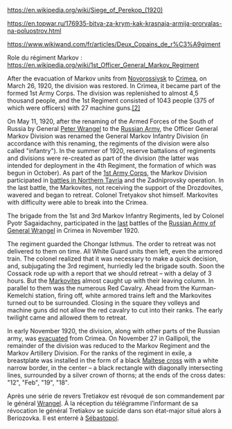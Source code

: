 https://en.wikipedia.org/wiki/Siege_of_Perekop_(1920)

https://en.topwar.ru/176935-bitva-za-krym-kak-krasnaja-armija-prorvalas-na-poluostrov.html

https://www.wikiwand.com/fr/articles/Deux_Copains_de_r%C3%A9giment


Role du régiment Markov : 
https://en.wikipedia.org/wiki/1st_Officer_General_Markov_Regiment

After the evacuation of Markov units from [Novorossiysk](https://en.wikipedia.org/wiki/Novorossiysk "Novorossiysk") to [Crimea](https://en.wikipedia.org/wiki/Crimea "Crimea"), on March 26, 1920, the division was restored. In Crimea, it became part of the formed 1st Army Corps. The division was replenished to almost 4,5 thousand people, and the 1st Regiment consisted of 1043 people (375 of which were officers) with 27 machine guns.[[2]](https://en.wikipedia.org/wiki/1st_Officer_General_Markov_Regiment#cite_note-:1-2)

On May 11, 1920, after the renaming of the Armed Forces of the South of Russia by General [Peter Wrangel](https://en.wikipedia.org/wiki/Pyotr_Wrangel "Pyotr Wrangel") to the [Russian Army](https://en.wikipedia.org/wiki/Army_of_Wrangel "Army of Wrangel"), the Officer General Markov Division was renamed the General Markov Infantry Division (in accordance with this renaming, the regiments of the division were also called "infantry"). In the summer of 1920, reserve battalions of regiments and divisions were re-created as part of the division (the latter was intended for deployment in the 4th Regiment, the formation of which was begun in October). As part of the [1st Army Corps](https://en.wikipedia.org/wiki/1st_Army_Corps_\(Armed_Forces_of_South_Russia\) "1st Army Corps (Armed Forces of South Russia)"), the Markov Division participated in [battles in Northern Tavria](https://en.wikipedia.org/wiki/Northern_Taurida_Operation "Northern Taurida Operation") and the Zadniprovsky operation. In the last battle, the Markovites, not receiving the support of the Drozdovites, wavered and began to retreat. Colonel Tretyakov shot himself. Markovites with difficulty were able to break into the Crimea.

The brigade from the 1st and 3rd Markov Infantry Regiments, led by Colonel Pyotr Sagaidachny, participated in the [last](https://en.wikipedia.org/wiki/Siege_of_Perekop_\(1920\) "Siege of Perekop (1920)") battles of the [Russian Army of General Wrangel](https://en.wikipedia.org/wiki/Army_of_Wrangel "Army of Wrangel") in Crimea in November 1920.

The regiment guarded the Chongar Isthmus. The order to retreat was not delivered to them on time. All White Guard units then left, even the armored train. The colonel realized that it was necessary to make a quick decision, and, subjugating the 3rd regiment, hurriedly led the brigade south. Soon the Cossack rode up with a report that we should retreat – with a delay of 3 hours. But the [Markovites](https://en.wikipedia.org/wiki/Markovtsy "Markovtsy") almost caught up with their leaving column. In parallel to them was the numerous Red Cavalry. Ahead from the Kurman-Kemelchi station, firing off, white armored trains left and the Markovites turned out to be surrounded. Closing in the square they volleys and machine guns did not allow the red cavalry to cut into their ranks. The early twilight came and allowed them to retreat.

In early November 1920, the division, along with other parts of the Russian army, was [evacuated](https://en.wikipedia.org/wiki/Evacuation_of_the_Crimea_\(1920\) "Evacuation of the Crimea (1920)") from Crimea. On November 27 in Gallipoli, the remainder of the division was reduced to the Markov Regiment and the Markov Artillery Division. For the ranks of the regiment in exile, a breastplate was installed in the form of a black [Maltese cross](https://en.wikipedia.org/wiki/Maltese_cross "Maltese cross") with a white narrow border, in the center – a black rectangle with diagonally intersecting lines, surrounded by a silver crown of thorns; at the ends of the cross dates: "12", "Feb", "19", "18".

Après une série de revers Tretiakov est révoqué de son commandement par le général [Wrangel](https://fr.wikipedia.org/wiki/Piotr_Nikola%C3%AFevitch_Wrangel "Piotr Nikolaïevitch Wrangel"). À la réception du télégramme l’informant de sa révocation le général Tretiakov se suicide dans son état-major situé alors à Beriozovka. Il est enterré à [Sébastopol](https://fr.wikipedia.org/wiki/S%C3%A9bastopol "Sébastopol").